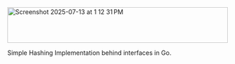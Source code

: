 <img width="498" height="81" alt="Screenshot 2025-07-13 at 1 12 31 PM" src="https://github.com/user-attachments/assets/faf466a7-1310-4145-93d0-f33f121615cb" />


Simple Hashing Implementation behind interfaces in Go.
